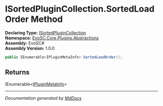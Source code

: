 ﻿<!--  
  <auto-generated>   
    The contents of this file were generated by a tool.  
    Changes to this file may be list if the file is regenerated  
  </auto-generated>   
-->

# ISortedPluginCollection.SortedLoadOrder Method

**Declaring Type:** [ISortedPluginCollection](../index.md)  
**Namespace:** [EvoSC.Core.Plugins.Abstractions](../../index.md)  
**Assembly:** EvoSC\#  
**Assembly Version:** 1.0.0

```csharp
public IEnumerable<IPluginMetaInfo> SortedLoadOrder();
```

## Returns

IEnumerable\<[IPluginMetaInfo](../../IPluginMetaInfo/index.md)\>

___

*Documentation generated by [MdDocs](https://github.com/ap0llo/mddocs)*
